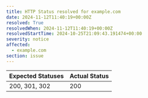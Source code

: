 ```yaml
---
title: HTTP Status resolved for example.com
date: 2024-11-12T11:40:19+00:00Z
resolved: True
resolvedWhen: 2024-11-12T11:40:19+00:00Z
resolvedStartTime: 2024-10-25T21:09:43.191474+00:00
severity: notice
affected:
  - example.com
section: issue
---
```


| Expected Statuses | Actual Status  |
|-------------------|----------------|
| 200, 301, 302 | 200 |
